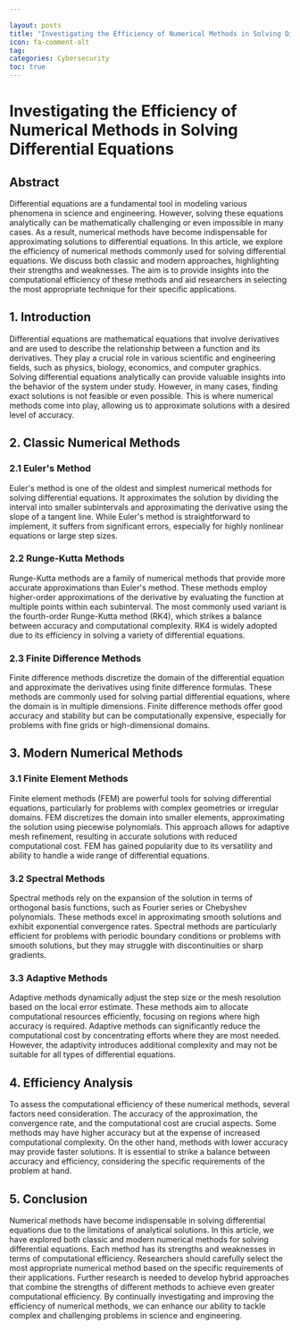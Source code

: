 ```yaml
---

layout: posts
title: "Investigating the Efficiency of Numerical Methods in Solving Differential Equations"
icon: fa-comment-alt
tag:      
categories: Cybersecurity
toc: true
---
```




# Investigating the Efficiency of Numerical Methods in Solving Differential Equations

## Abstract
Differential equations are a fundamental tool in modeling various phenomena in science and engineering. However, solving these equations analytically can be mathematically challenging or even impossible in many cases. As a result, numerical methods have become indispensable for approximating solutions to differential equations. In this article, we explore the efficiency of numerical methods commonly used for solving differential equations. We discuss both classic and modern approaches, highlighting their strengths and weaknesses. The aim is to provide insights into the computational efficiency of these methods and aid researchers in selecting the most appropriate technique for their specific applications.

## 1. Introduction
Differential equations are mathematical equations that involve derivatives and are used to describe the relationship between a function and its derivatives. They play a crucial role in various scientific and engineering fields, such as physics, biology, economics, and computer graphics. Solving differential equations analytically can provide valuable insights into the behavior of the system under study. However, in many cases, finding exact solutions is not feasible or even possible. This is where numerical methods come into play, allowing us to approximate solutions with a desired level of accuracy.

## 2. Classic Numerical Methods
### 2.1 Euler's Method
Euler's method is one of the oldest and simplest numerical methods for solving differential equations. It approximates the solution by dividing the interval into smaller subintervals and approximating the derivative using the slope of a tangent line. While Euler's method is straightforward to implement, it suffers from significant errors, especially for highly nonlinear equations or large step sizes.

### 2.2 Runge-Kutta Methods
Runge-Kutta methods are a family of numerical methods that provide more accurate approximations than Euler's method. These methods employ higher-order approximations of the derivative by evaluating the function at multiple points within each subinterval. The most commonly used variant is the fourth-order Runge-Kutta method (RK4), which strikes a balance between accuracy and computational complexity. RK4 is widely adopted due to its efficiency in solving a variety of differential equations.

### 2.3 Finite Difference Methods
Finite difference methods discretize the domain of the differential equation and approximate the derivatives using finite difference formulas. These methods are commonly used for solving partial differential equations, where the domain is in multiple dimensions. Finite difference methods offer good accuracy and stability but can be computationally expensive, especially for problems with fine grids or high-dimensional domains.

## 3. Modern Numerical Methods
### 3.1 Finite Element Methods
Finite element methods (FEM) are powerful tools for solving differential equations, particularly for problems with complex geometries or irregular domains. FEM discretizes the domain into smaller elements, approximating the solution using piecewise polynomials. This approach allows for adaptive mesh refinement, resulting in accurate solutions with reduced computational cost. FEM has gained popularity due to its versatility and ability to handle a wide range of differential equations.

### 3.2 Spectral Methods
Spectral methods rely on the expansion of the solution in terms of orthogonal basis functions, such as Fourier series or Chebyshev polynomials. These methods excel in approximating smooth solutions and exhibit exponential convergence rates. Spectral methods are particularly efficient for problems with periodic boundary conditions or problems with smooth solutions, but they may struggle with discontinuities or sharp gradients.

### 3.3 Adaptive Methods
Adaptive methods dynamically adjust the step size or the mesh resolution based on the local error estimate. These methods aim to allocate computational resources efficiently, focusing on regions where high accuracy is required. Adaptive methods can significantly reduce the computational cost by concentrating efforts where they are most needed. However, the adaptivity introduces additional complexity and may not be suitable for all types of differential equations.

## 4. Efficiency Analysis
To assess the computational efficiency of these numerical methods, several factors need consideration. The accuracy of the approximation, the convergence rate, and the computational cost are crucial aspects. Some methods may have higher accuracy but at the expense of increased computational complexity. On the other hand, methods with lower accuracy may provide faster solutions. It is essential to strike a balance between accuracy and efficiency, considering the specific requirements of the problem at hand.

## 5. Conclusion
Numerical methods have become indispensable in solving differential equations due to the limitations of analytical solutions. In this article, we have explored both classic and modern numerical methods for solving differential equations. Each method has its strengths and weaknesses in terms of computational efficiency. Researchers should carefully select the most appropriate numerical method based on the specific requirements of their applications. Further research is needed to develop hybrid approaches that combine the strengths of different methods to achieve even greater computational efficiency. By continually investigating and improving the efficiency of numerical methods, we can enhance our ability to tackle complex and challenging problems in science and engineering.